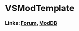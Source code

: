 # VSModTemplate
### Links: [Forum](https://www.vintagestory.at/forums/forum/17-mod-releases/), [ModDB](https://mods.vintagestory.at)
